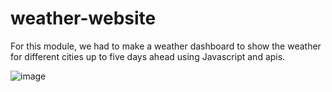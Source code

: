 # weather-website

For this module, we had to make a weather dashboard to show the weather for different cities up to five days ahead using Javascript and apis.

![image](https://github.com/GabriellaSwenson/weather-website/assets/117856727/43bbcca4-a1f7-4388-9df8-7ae6eee789c3)
